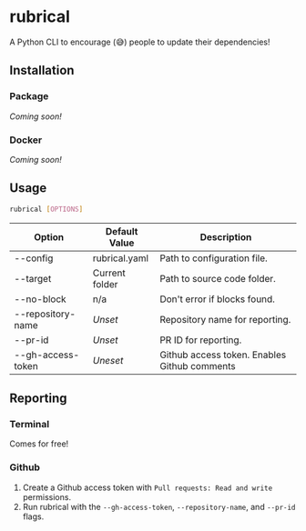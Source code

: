 # rubrical
A Python CLI to encourage (😅) people to update their dependencies!

## Installation

### Package

_Coming soon!_

### Docker

_Coming soon!_

## Usage

```bash
rubrical [OPTIONS]
```

| Option | Default Value | Description |
|--------|---------------|-------------|
| --config | rubrical.yaml | Path to configuration file. |
| --target | Current folder | Path to source code folder. |
| --no-block | n/a | Don't error if blocks found. |
| --repository-name | _Unset_ | Repository name for reporting. |
| --pr-id | _Unset_ | PR ID for reporting. |
| --gh-access-token | _Uneset_ | Github access token.  Enables Github comments |

## Reporting

### Terminal

Comes for free!

### Github

1. Create a Github access token with `Pull requests: Read and write` permissions.
2. Run rubrical with the `--gh-access-token`, `--repository-name`, and `--pr-id` flags.
